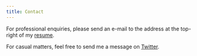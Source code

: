 ```yaml
---
title: Contact
---
```


For professional enquiries, please send an e-mail to the address at the top-right of my [resume](/resources/resume.pdf).

For casual matters, feel free to send me a message on [Twitter](https://twitter.com/fail_cluez).
